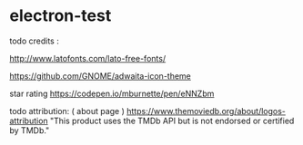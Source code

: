 # electron-test



todo credits :


http://www.latofonts.com/lato-free-fonts/

https://github.com/GNOME/adwaita-icon-theme

star rating
https://codepen.io/mburnette/pen/eNNZbm


todo attribution: ( about page )
https://www.themoviedb.org/about/logos-attribution
"This product uses the TMDb API but is not endorsed or certified by TMDb."

